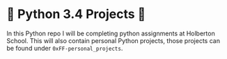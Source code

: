 # :ocean: Python 3.4 Projects :ocean:
In this Python repo I will be completing python assignments at Holberton School. This will also contain personal Python projects, those projects can be found under <code>0xFF-personal_projects</code>. 
